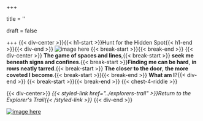 +++

title = ''

draft = false

+++
{{< div-center >}}{{< h1-start >}}Hunt for the Hidden Spot{{< h1-end >}}{{< div-end >}}
![image here](../images/chest-3.png#center)
{{< break-start >}}{{< break-end >}}
{{< div-center >}} **The game of spaces and lines**,{{< break-start >}} **seek me beneath signs and confines**.{{< break-start >}}**Finding me can be hard**, **in rows neatly tarred**.{{< break-start >}} **The closer to the door**, **the more coveted I become**.{{< break-start >}}{{< break-end >}} **What am I**?{{< div-end >}}
{{< break-start >}}{{< break-end >}}
{{< chest-4-riddle >}}

{{< div-center>}}
*{{< styled-link href="../explorers-trail" >}}Return to the Explorer's Trail{{< /styled-link >}}*
{{< div-end >}}

[![image here](../images/lost-icon.png#center)](../lost)